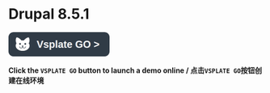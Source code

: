 # Drupal 8.5.1

<a href="https://www.vsplate.com/?docker-compose=https://github.com/vsplate/dcenvs/drupal/8.5.1"><img alt="VSPLATE GO" src="https://raw.githubusercontent.com/vsplate/images/master/vsgo_btn.png" width="200px"></a>

**Click the `VSPLATE GO` button to launch a demo online / 点击`VSPLATE GO`按钮创建在线环境**